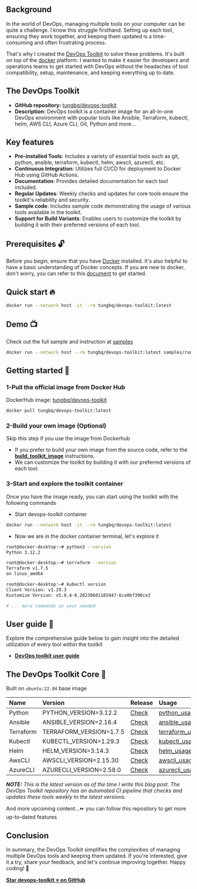 ## Background
In the world of DevOps, managing multiple tools on your computer can be quite a challenge. I know this struggle firsthand. Setting up each tool, ensuring they work together, and keeping them updated is a time-consuming and often frustrating process.

That's why I created the [DevOps Toolkit](https://github.com/tungbq/devops-toolkit) to solve these problems.
It's built on top of the [docker](https://www.docker.com/) platform. I wanted to make it easier for developers and operations teams to get started with DevOps without the headaches of tool compatibility, setup, maintenance, and keeping everything up to date.

## The DevOps Toolkit
- **GitHub repository:** [tungbq/devops-toolkit](https://github.com/tungbq/devops-toolkit)
- **Description:** DevOps toolkit is a container image for an all-in-one DevOps environment with popular tools like Ansible, Terraform, kubectl, helm, AWS CLI, Azure CLI, Git, Python and more...

## Key features

- **Pre-installed Tools**: Includes a variety of essential tools such as git, python, ansible, terraform, kubectl, helm, awscli, azurecli, etc.
- **Continuous Integration**: Utilizes full CI/CD for deployment to Docker Hub using GitHub Actions.
- **Documentation**: Provides detailed documentation for each tool included.
- **Regular Updates**: Weekly checks and updates for core tools ensure the toolkit's reliability and security.
- **Sample code**: Includes sample code demonstrating the usage of various tools available in the toolkit.
- **Support for Build Variants**: Enables users to customize the toolkit by building it with their preferred versions of each tool.

## Prerequisites 🔓

Before you begin, ensure that you have [Docker](https://docs.docker.com/engine/install/) installed. It's also helpful to have a basic understanding of Docker concepts.
If you are new to docker, don't worry, you can refer to this [document](https://github.com/tungbq/devops-basic/tree/main/topics/docker) to get started.

## Quick start 🔥

```bash
docker run --network host -it --rm tungbq/devops-toolkit:latest
```

## Demo 📺

Check out the full sample and instruction at [samples](https://github.com/tungbq/devops-toolkit/tree/main/samples/)

```bash
docker run --network host --rm tungbq/devops-toolkit:latest samples/run_sample.sh
```

## Getting started 📖

### 1-Pull the official image from Docker Hub

DockerHub image: [tungbq/devops-toolkit](https://hub.docker.com/r/tungbq/devops-toolkit)

```bash
docker pull tungbq/devops-toolkit:latest
```

### 2-Build your own image (Optional)
Skip this step if you use the image from Dockerhub
- If you prefer to build your own image from the source code, refer to the [**build_toolkit_image**](https://github.com/tungbq/devops-toolkit/tree/main/docs/build/build_toolkit_image.md) instructions.
- We can customize the toolkit by building it with our preferred versions of each tool.

### 3-Start and explore the toolkit container

Once you have the image ready, you can start using the toolkit with the following commands

- Start devops-toolkit container

```bash
docker run --network host -it --rm tungbq/devops-toolkit:latest
```

- Now we are in the docker container terminal, let's explore it

```bash
root@docker-desktop:~# python3 --version
Python 3.12.2

root@docker-desktop:~# terraform --version
Terraform v1.7.5
on linux_amd64

root@docker-desktop:~# kubectl version
Client Version: v1.29.3
Kustomize Version: v5.0.4-0.20230601165947-6ce0bf390ce3

# ... more commands as your needed
```

## User guide 📖

Explore the comprehensive guide below to gain insight into the detailed utilization of every tool within the toolkit

- [**DevOps toolkit user guide**](https://github.com/tungbq/devops-toolkit/tree/main/docs/usage/README.md)

## The DevOps Toolkit Core 🧰

Built on `ubuntu:22.04` base image

| Name      | Version                 | Release                                                                      | Usage                                              |
| :-------- | :---------------------- | :--------------------------------------------------------------------------- | :------------------------------------------------- |
| Python    | PYTHON_VERSION=3.12.2   | [Check](https://www.python.org/downloads/source/)                            | [python_usage](https://github.com/tungbq/devops-toolkit/tree/main/docs/usage/python_usage.md)       |
| Ansible   | ANSIBLE_VERSION=2.16.4  | [Check](https://api.github.com/repos/ansible/ansible/releases/latest)        | [ansible_usage](https://github.com/tungbq/devops-toolkit/tree/main/docs/usage/ansible_usage.md)     |
| Terraform | TERRAFORM_VERSION=1.7.5 | [Check](https://releases.hashicorp.com/terraform/)                           | [terraform_usage](https://github.com/tungbq/devops-toolkit/tree/main/docs/usage/terraform_usage.md) |
| Kubectl   | KUBECTL_VERSION=1.29.3  | [Check](https://dl.k8s.io/release/stable.txt)                                | [kubectl_usage](https://github.com/tungbq/devops-toolkit/tree/main/docs/usage/kubectl_usage.md)     |
| Helm      | HELM_VERSION=3.14.3     | [Check](https://github.com/helm/helm/releases)                               | [helm_usage](https://github.com/tungbq/devops-toolkit/tree/main/docs/usage/helm_usage.md)           |
| AwsCLI    | AWSCLI_VERSION=2.15.30  | [Check](https://raw.githubusercontent.com/aws/aws-cli/v2/CHANGELOG.rst)      | [awscli_usage](https://github.com/tungbq/devops-toolkit/tree/main/docs/usage/awscli_usage.md)       |
| AzureCLI  | AZURECLI_VERSION=2.58.0 | [Check](https://learn.microsoft.com/en-us/cli/azure/release-notes-azure-cli) | [azurecli_usage](https://github.com/tungbq/devops-toolkit/tree/main/docs/usage/azurecli_usage.md)   |

_**NOTE:** This is the latest version as of the time I write this blog post. The DevOps Toolkit repository has an automated CI pipeline that checks and updates these tools weekly to the latest versions._

And more upcoming content...⏩ you can follow this repository to get more up-to-dated features

## Conclusion
In summary, the DevOps Toolkit simplifies the complexities of managing multiple DevOps tools and keeping them updated. If you're interested, give it a try, share your feedback, and let's continue improving together. Happy coding! 💖

[**Star devops-toolkit ⭐️ on GitHub**](https://github.com/tungbq/devops-toolkit)
